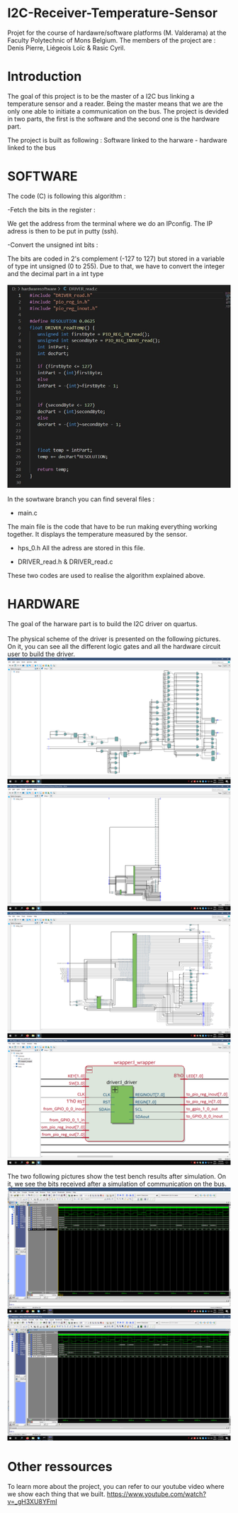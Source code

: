 # I2C-Receiver-Temperature-Sensor
Projet for the course of hardawre/software platforms (M. Valderama) at the Faculty Polytechnic of Mons Belgium. The members of the project are : Denis Pierre, Liégeois Loïc & Rasic Cyril.
# Introduction
The goal of this project is to be the master of a I2C bus linking a temperature sensor and a reader. Being the master means that we are the only one able to initiate a communication on the bus.
The project is devided in two parts, the first is the software and the second one is the hardware part.

The project is built as following : Software linked to the harware - hardware linked to the bus 

# SOFTWARE
The code (C) is following this algorithm :

-Fetch the bits in the register :

We get the address from the terminal where we do an IPconfig. The IP adress is then to be put in putty (ssh).

-Convert the unsigned int bits :

The bits are coded in 2's complement (-127 to 127) but stored in a variable of type int unsigned (0 to 255). Due to that, we have to convert the integer and the decimal part in a int type
<br><br>
![image](image1hs.jpg)

In the sowtware branch you can find several files :

- main.c

The main file is the code that have to be run making everything working together. It displays the temperature measured by the sensor.

- hps_0.h
All the adress are stored in this file.

- DRIVER_read.h & DRIVER_read.c

These two codes are used to realise the algorithm explained above.

# HARDWARE
The goal of the harware part is to build the I2C driver on quartus.
<br><br>
The physical scheme of the driver is presented on the following pictures. On it, you can see all the different logic gates and all the hardware circuit user to build the driver.
![image](hs2.png)
![image](hs3.png)
![image](hs4.png)
![image](hs5.png)

The two following pictures show the test bench results after simulation. On it, we see the bits received after a simulation of communication on the bus.
![image](hs8.png)
![image](hs9.png)


# Other ressources
To learn more about the project, you can refer to our youtube video where we show each thing that we built.
https://www.youtube.com/watch?v=_gH3XU8YFmI
